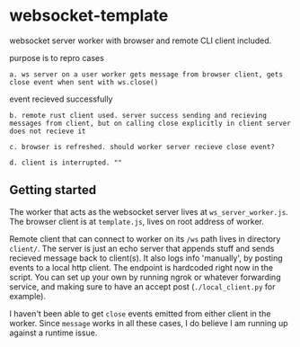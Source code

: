 # websocket-template
	
websocket server worker with browser and remote CLI client included.

purpose is to repro cases

	a. ws server on a user worker gets message from browser client, gets close event when sent with ws.close()
event recieved successfully

	b. remote rust client used. server success sending and recieving messages from client, but on calling close explicitly in client server does not recieve it

	c. browser is refreshed. should worker server recieve close event?

	d. client is interrupted. "" 

## Getting started

The worker that acts as the websocket server lives at `ws_server_worker.js`. The browser client is at `template.js`, lives on root address of worker.

Remote client that can connect to worker on its `/ws` path lives in directory `client/`. The server is just an echo server that appends stuff and sends recieved message back to client(s). It also logs info 'manually', by posting events to a local http client. 
The endpoint is hardcoded right now in the script. You can set up your own by running ngrok or whatever forwarding service, and making sure to have an accept post (`./local_client.py` for example). 

I haven't been able to get `close` events emitted from either client in the worker. Since `message` works in all these cases, I do believe I am running up against a runtime issue.  
